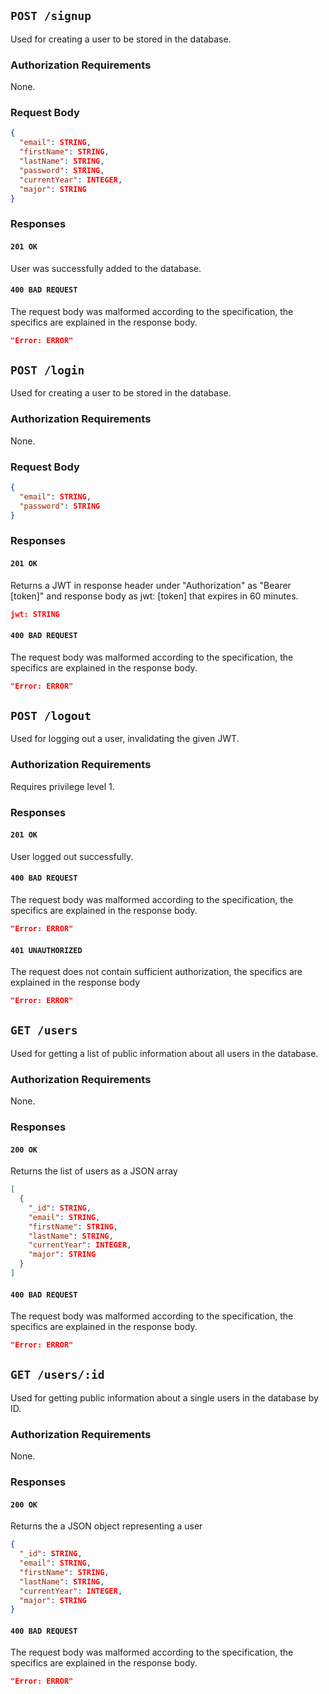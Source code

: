 ## `POST /signup`

Used for creating a user to be stored in the database.

### Authorization Requirements

None.

### Request Body

```json
{
  "email": STRING,
  "firstName": STRING,
  "lastName": STRING,
  "password": STRING,
  "currentYear": INTEGER,
  "major": STRING
}
```

### Responses

#### `201 OK`

User was successfully added to the database.

#### `400 BAD REQUEST`

The request body was malformed according to the specification, the specifics are explained in the response body.

```json
"Error: ERROR"
```

## `POST /login`

Used for creating a user to be stored in the database.

### Authorization Requirements

None.

### Request Body

```json
{
  "email": STRING,
  "password": STRING
}
```

### Responses

#### `201 OK`

Returns a JWT in response header under "Authorization" as "Bearer [token]" and response body as jwt: [token] that expires in 60 minutes.

```json
jwt: STRING
```

#### `400 BAD REQUEST`

The request body was malformed according to the specification, the specifics are explained in the response body.

```json
"Error: ERROR"
```

## `POST /logout`

Used for logging out a user, invalidating the given JWT.

### Authorization Requirements

Requires privilege level 1.

### Responses

#### `201 OK`

User logged out successfully.

#### `400 BAD REQUEST`

The request body was malformed according to the specification, the specifics are explained in the response body.

```json
"Error: ERROR"
```

#### `401 UNAUTHORIZED`

The request does not contain sufficient authorization, the specifics are explained in the response body

```json
"Error: ERROR"
```

## `GET /users`

Used for getting a list of public information about all users in the database.

### Authorization Requirements

None.

### Responses

#### `200 OK`

Returns the list of users as a JSON array

```json
[
  {
    "_id": STRING,
    "email": STRING,
    "firstName": STRING,
    "lastName": STRING,
    "currentYear": INTEGER,
    "major": STRING
  }
]
```

#### `400 BAD REQUEST`

The request body was malformed according to the specification, the specifics are explained in the response body.

```json
"Error: ERROR"
```

## `GET /users/:id`

Used for getting public information about a single users in the database by ID.

### Authorization Requirements

None.

### Responses

#### `200 OK`

Returns the a JSON object representing a user

```json
{
  "_id": STRING,
  "email": STRING,
  "firstName": STRING,
  "lastName": STRING,
  "currentYear": INTEGER,
  "major": STRING
}
```

#### `400 BAD REQUEST`

The request body was malformed according to the specification, the specifics are explained in the response body.

```json
"Error: ERROR"
```
